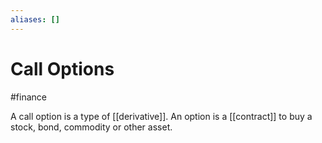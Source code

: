 ```yaml
---
aliases: []
---
```

# Call Options
#finance

A call option is a type of [[derivative]]. An option is a [[contract]] to buy a stock, bond, commodity or other asset.
